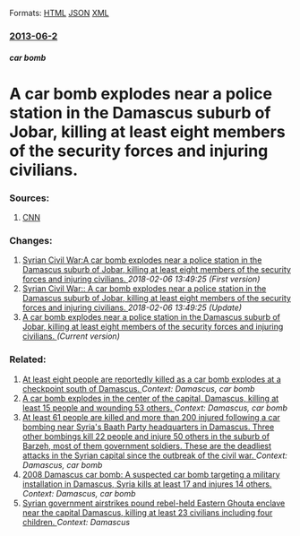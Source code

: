 
Formats: [HTML](/news/2013/06/2/a-car-bomb-explodes-near-a-police-station-in-the-damascus-suburb-of-jobar-killing-at-least-eight-members-of-the-security-forces-and-injurin.html)  [JSON](/news/2013/06/2/a-car-bomb-explodes-near-a-police-station-in-the-damascus-suburb-of-jobar-killing-at-least-eight-members-of-the-security-forces-and-injurin.json)  [XML](/news/2013/06/2/a-car-bomb-explodes-near-a-police-station-in-the-damascus-suburb-of-jobar-killing-at-least-eight-members-of-the-security-forces-and-injurin.xml)  

### [2013-06-2](/news/2013/06/2/index.md)

##### car bomb
# A car bomb explodes near a police station in the Damascus suburb of Jobar, killing at least eight members of the security forces and injuring civilians. 




### Sources:

1. [CNN](http://edition.cnn.com/2013/06/02/world/meast/syria-civil-war/index.html?hpt=hp_t1)

### Changes:

1. [Syrian Civil War:A car bomb explodes near a police station in the Damascus suburb of Jobar, killing at least eight members of the security forces and injuring civilians. ](/news/2013/06/2/syrian-civil-war-pa-car-bomb-explodes-near-a-police-station-in-the-damascus-suburb-of-jobar-killing-at-least-eight-members-of-the-security.md) _2018-02-06 13:49:25 (First version)_
2. [Syrian Civil War:: A car bomb explodes near a police station in the Damascus suburb of Jobar, killing at least eight members of the security forces and injuring civilians. ](/news/2013/06/2/syrian-civil-war-a-car-bomb-explodes-near-a-police-station-in-the-damascus-suburb-of-jobar-killing-at-least-eight-members-of-the-security.md) _2018-02-06 13:49:25 (Update)_
2. [A car bomb explodes near a police station in the Damascus suburb of Jobar, killing at least eight members of the security forces and injuring civilians. ](/news/2013/06/2/a-car-bomb-explodes-near-a-police-station-in-the-damascus-suburb-of-jobar-killing-at-least-eight-members-of-the-security-forces-and-injurin.md) _(Current version)_

### Related:

1. [At least eight people are reportedly killed as a car bomb explodes at a checkpoint south of Damascus. ](/news/2016/04/25/at-least-eight-people-are-reportedly-killed-as-a-car-bomb-explodes-at-a-checkpoint-south-of-damascus.md) _Context: Damascus, car bomb_
2. [A car bomb explodes in the center of the capital, Damascus, killing at least 15 people and wounding 53 others. ](/news/2013/04/8/a-car-bomb-explodes-in-the-center-of-the-capital-damascus-killing-at-least-15-people-and-wounding-53-others.md) _Context: Damascus, car bomb_
3. [At least 61 people are killed and more than 200 injured following a car bombing near Syria's Baath Party headquarters in Damascus. Three other bombings kill 22 people and injure 50 others in the suburb of Barzeh, most of them government soldiers. These are the deadliest attacks in the Syrian capital since the outbreak of the civil war. ](/news/2013/02/21/at-least-61-people-are-killed-and-more-than-200-injured-following-a-car-bombing-near-syria-s-baath-party-headquarters-in-damascus-three-oth.md) _Context: Damascus, car bomb_
4. [ 2008 Damascus car bomb: A suspected car bomb targeting a military installation in Damascus, Syria kills at least 17 and injures 14 others. ](/news/2008/09/27/2008-damascus-car-bomb-a-suspected-car-bomb-targeting-a-military-installation-in-damascus-syria-kills-at-least-17-and-injures-14-others.md) _Context: Damascus, car bomb_
5. [Syrian government airstrikes pound rebel-held Eastern Ghouta enclave near the capital Damascus, killing at least 23 civilians including four children. ](/news/2018/02/5/syrian-government-airstrikes-pound-rebel-held-eastern-ghouta-enclave-near-the-capital-damascus-killing-at-least-23-civilians-including-four.md) _Context: Damascus_
